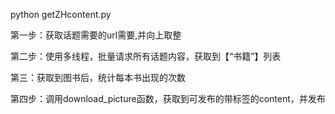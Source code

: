python  getZHcontent.py

第一步：获取话题需要的url需要,并向上取整

第二步：使用多线程，批量请求所有话题内容，获取到【“书籍”】列表

第三：获取到图书后，统计每本书出现的次数

第四步：调用download_picture函数，获取到可发布的带标签的content，并发布


